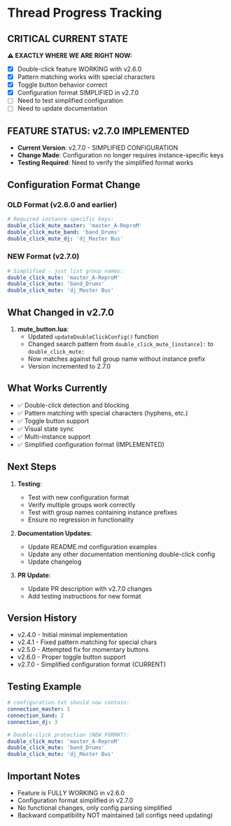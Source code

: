 # Thread Progress Tracking

## CRITICAL CURRENT STATE
**⚠️ EXACTLY WHERE WE ARE RIGHT NOW:**
- [x] Double-click feature WORKING with v2.6.0
- [x] Pattern matching works with special characters
- [x] Toggle button behavior correct
- [x] Configuration format SIMPLIFIED in v2.7.0
- [ ] Need to test simplified configuration
- [ ] Need to update documentation

## FEATURE STATUS: v2.7.0 IMPLEMENTED
- **Current Version**: v2.7.0 - SIMPLIFIED CONFIGURATION
- **Change Made**: Configuration no longer requires instance-specific keys
- **Testing Required**: Need to verify the simplified format works

## Configuration Format Change
### OLD Format (v2.6.0 and earlier)
```yaml
# Required instance-specific keys:
double_click_mute_master: 'master_A-ReproM'
double_click_mute_band: 'band_Drums'
double_click_mute_dj: 'dj_Master Bus'
```

### NEW Format (v2.7.0)
```yaml
# Simplified - just list group names:
double_click_mute: 'master_A-ReproM'
double_click_mute: 'band_Drums' 
double_click_mute: 'dj_Master Bus'
```

## What Changed in v2.7.0
1. **mute_button.lua**:
   - Updated `updateDoubleClickConfig()` function
   - Changed search pattern from `double_click_mute_[instance]:` to `double_click_mute:`
   - Now matches against full group name without instance prefix
   - Version incremented to 2.7.0

## What Works Currently
- ✅ Double-click detection and blocking
- ✅ Pattern matching with special characters (hyphens, etc.)
- ✅ Toggle button support
- ✅ Visual state sync
- ✅ Multi-instance support
- ✅ Simplified configuration format (IMPLEMENTED)

## Next Steps
1. **Testing**:
   - Test with new configuration format
   - Verify multiple groups work correctly
   - Test with group names containing instance prefixes
   - Ensure no regression in functionality

2. **Documentation Updates**:
   - Update README.md configuration examples
   - Update any other documentation mentioning double-click config
   - Update changelog

3. **PR Update**:
   - Update PR description with v2.7.0 changes
   - Add testing instructions for new format

## Version History
- v2.4.0 - Initial minimal implementation
- v2.4.1 - Fixed pattern matching for special chars
- v2.5.0 - Attempted fix for momentary buttons
- v2.6.0 - Proper toggle button support
- v2.7.0 - Simplified configuration format (CURRENT)

## Testing Example
```yaml
# configuration.txt should now contain:
connection_master: 1
connection_band: 2
connection_dj: 3

# Double-click protection (NEW FORMAT):
double_click_mute: 'master_A-ReproM'
double_click_mute: 'band_Drums'
double_click_mute: 'dj_Master Bus'
```

## Important Notes
- Feature is FULLY WORKING in v2.6.0
- Configuration format simplified in v2.7.0
- No functional changes, only config parsing simplified
- Backward compatibility NOT maintained (all configs need updating)